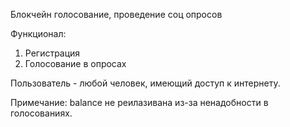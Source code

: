 Блокчейн голосование, проведение соц опросов

Функционал:
  1) Регистрация
  2) Голосование в опросах

Пользователь - любой человек, имеющий доступ к интернету.

Примечание: balance не реилазивана из-за ненадобности в голосованиях.
